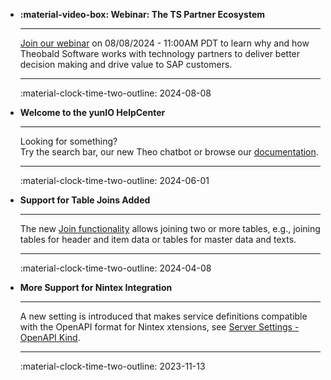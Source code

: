 <div class="grid cards" markdown>


-   **:material-video-box: Webinar: The TS Partner Ecosystem**

    ---

    [Join our webinar](https://theobald-software.com/en/webinars/partner-ecosystem/) on 08/08/2024 - 11:00AM PDT to learn why and how Theobald Software works with technology partners to deliver better decision making and drive value to SAP customers. 

    ---

    :material-clock-time-two-outline: 2024-08-08

-   **Welcome to the yunIO HelpCenter**

    ---

    Looking for something?<br> Try the search bar, our new Theo chatbot  or browse our [documentation](documentation/introduction.md).

    ---

    :material-clock-time-two-outline: 2024-06-01

-   **Support for Table Joins Added**

    ---

    The new [Join functionality](documentation/tables-and-views/table-join.md) allows joining two or more tables, e.g., joining tables for header and item data or tables for master data and texts.

    ---

    :material-clock-time-two-outline: 2024-04-08

-   **More Support for Nintex Integration**

    ---

    A new setting is introduced that makes service definitions compatible with the OpenAPI format for Nintex xtensions, see [Server Settings - OpenAPI Kind](documentation/server-settings.md/#openapi-target-kind).

    ---

    :material-clock-time-two-outline: 2023-11-13

</div>